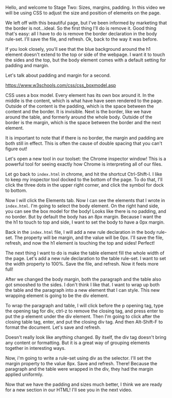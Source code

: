 Hello, and welcome to Stage Two: Sizes, margins, padding. In this video we will be using CSS to adjust the size and position of elements on the page. 

We left off with this beautiful page, but I've been informed by marketing that the border is not...ideal. So the first thing I'll do is remove it. Good thing that's easy: all I have to do is remove the border declaration in the body rule-set. I'll save the file, and refresh. Ok, back to the way it was before.

If you look closely, you'll see that the blue background around the h1 element doesn't extend to the top or side of the webpage. I want it to touch the sides and the top, but the body element comes with a default setting for padding and margin.

Let's talk about padding and margin for a second. 

https://www.w3schools.com/css/css_boxmodel.asp

CSS uses a box model. Every element has its own box around it. In the middle is the content, which is what have have seen rendered to the page. Outside of the content is the padding, which is the space between the content and the border. It is invisible. Next is the border, like we have around the table, and formerly around the whole body. Outside of the border is the margin, which is the space between the border and the next element. 

It is important to note that if there is no border, the margin and padding are both still in effect. This is often the cause of double spacing that you can't figure out!

Let's open a new tool in our toolset: the Chrome inspector window! This is a powerful tool for seeing exactly how Chrome is interpreting all of our files. 

Let go back to `index.html` in chrome, and hit the shortcut Ctrl-Shift-I. I like to keep my inspector tool docked to the bottom of the page. To do that, I'll click the three dots in the upper right corner, and click the symbol for dock to bottom.

Now I will click the Elements tab. Now I can see the elements that I wrote in `index.html`. I'm going to select the body element. On the right hand side, you can see the box model for the body! Looks like there is no padding, and no border. But by default the body has an 8px margin. Because I want the the h1 to touch to top and side, I want to set the body to have a 0px margin.

Back in the `index.html` file, I will add a new rule declaration in the body rule-set. The property will be margin, and the value will be 0px. I'll save the file, refresh, and now the h1 element is touching the top and sides! Perfect!

The next thing I want to do is make the table element fill the whole width of the page. Let's add a new rule declaration to the table rule-set. I want to set the width property to 100%. Save the file, and refresh. Now it feels more full!

After we changed the body margin, both the paragraph and the table also got smooshed to the sides. I don't think I like that. I want to wrap up both the table and the paragraph into a new element that I can style. This new wrapping element is going to be the div element.

To wrap the paragraph and table, I will click before the p opening tag, type the opening tag for div, ctrl-z to remove the closing tag, and press enter to put the p element under the div element. Then I'm going to click after the closing table tag, enter, and put the closing div tag. And then Alt-Shift-F to format the document. Let's save and refresh.

Doesn't really look like anything changed. By itself, the div tag doesn't bring any content or formatting. But it is a great way of grouping elements together in interesting ways. 

Now, i'm going to write a rule-set using div as the selector. I'll set the margin property to the value 8px. Save and refresh. There! Because the paragraph and the table were wrapped in the div, they had the margin applied uniformly. 

Now that we have the padding and sizes much better, I think we are ready for a new section in our HTML! I'll see you in the next video.